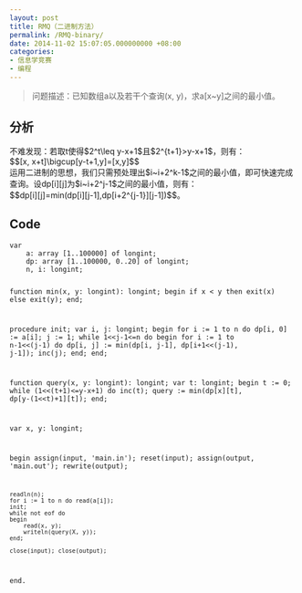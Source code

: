 ```yaml
---
layout: post
title: RMQ（二进制方法）
permalink: /RMQ-binary/
date: 2014-11-02 15:07:05.000000000 +08:00
categories:
- 信息学竞赛
- 编程
---
```

<blockquote>
<p>问题描述：已知数组a以及若干个查询(x, y)，求a[x~y]之间的最小值。</p>
</blockquote>
<h2><strong>分析</strong></h2>
<p>不难发现：若取t使得$2^t\leq y-x+1$且$2^{t+1}>y-x+1$，则有：<br />
$$[x, x+t]\bigcup[y-t+1,y]=[x,y]$$<br />
运用二进制的思想，我们只需预处理出$i~i+2^k-1$之间的最小值，即可快速完成查询。设dp[i][j]为$i~i+2^j-1$之间的最小值，则有：<br />
$$dp[i][j]=min(dp[i][j-1],dp[i+2^{j-1}][j-1])$$。</p>
<h2><strong>Code</strong></h2>
<pre><code>var
    a: array [1..100000] of longint;
    dp: array [1..100000, 0..20] of longint;
    n, i: longint;

function min(x, y: longint): longint;
begin
    if x &lt; y then exit(x) else exit(y);
end;

procedure init;
var
    i, j: longint;
begin
    for i := 1 to n do dp[i, 0] := a[i];
    j := 1;
    while 1&lt;&lt;j-1&lt;=n do
    begin
        for i := 1 to n-1&lt;&lt;(j-1) do
            dp[i, j] := min(dp[i, j-1], dp[i+1&lt;&lt;(j-1), j-1]);
        inc(j);
    end;
end;

function query(x, y: longint): longint;
var
    t: longint;
begin
    t := 0;
    while (1&lt;&lt;(t+1)&lt;=y-x+1) do inc(t);
    query := min(dp[x][t], dp[y-(1&lt;&lt;t)+1][t]);
end;

var
    x, y: longint;

begin
    assign(input, 'main.in'); reset(input);
    assign(output, 'main.out'); rewrite(output);

    readln(n);
    for i := 1 to n do read(a[i]);
    init;
    while not eof do
    begin
        read(x, y);
        writeln(query(X, y));
    end;

    close(input); close(output);
end.
</code></pre>
